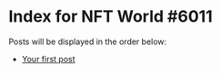 # Index for NFT World #6011
Posts will be displayed in the order below:

- [Your first post](./001-first.md)

